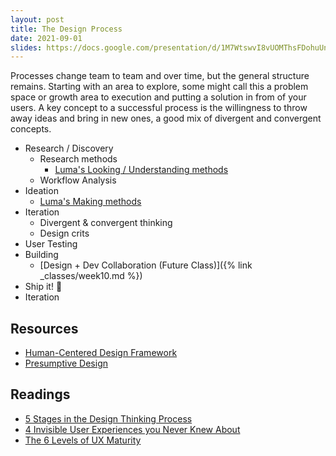 ```yaml
---
layout: post
title: The Design Process
date: 2021-09-01
slides: https://docs.google.com/presentation/d/1M7WtswvI8vUOMThsFDohuUnMCue76MhrdCW-VieWcNw/edit?usp=sharing
---
```


Processes change team to team and over time, but the general structure remains. Starting with an area to explore, some might call this a problem space or growth area to execution and putting a solution in from of your users. A key concept to a successful process is the willingness to throw away ideas and bring in new ones, a good mix of divergent and convergent concepts.

* Research / Discovery
  * Research methods
    * [Luma's Looking / Understanding methods](https://www.luma-institute.com/about-luma/luma-system-explore-methods/)
  * Workflow Analysis
* Ideation
  * [Luma's Making methods](https://www.luma-institute.com/about-luma/luma-system-explore-methods/)
* Iteration
  * Divergent & convergent thinking
  * Design crits
* User Testing
* Building
  * [Design + Dev Collaboration (Future Class)]({% link _classes/week10.md %})
* Ship it! 🚢
* Iteration

<!-- 
* divergent and convergent concepts
  * (Double diamond)
* Problem Space

* https://twitter.com/kareem_carr/status/1411772304531595264?s=21 Teaching user workflow scenario

Team makeup, org structure, large/small
* UX maturity -->

## Resources
* [Human-Centered Design Framework](https://www.designkit.org)
* [Presumptive Design](https://www.presumptivedesign.com)

## Readings
* [5 Stages in the Design Thinking Process](https://www.interaction-design.org/literature/article/5-stages-in-the-design-thinking-process)
* [4 Invisible User Experiences you Never Knew About](https://medium.com/@mizko/4-invisible-user-experiences-you-d13cc9c3c7ab)
* [The 6 Levels of UX Maturity](https://www.nngroup.com/articles/ux-maturity-model/)